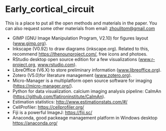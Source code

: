 # Early_cortical_circuit
This is a place to put all the open methods and materials in the paper. You can also request some other materials from email: zhoulitom@gmail.com


* GIMP (GNU Image Manipulation Program, V2.10) for figures layout (www.gimp.org). 
* Inkscape (V0.92) to draw diagrams (inkscape.org). Related to this, recommend https://thenounproject.com/, free icons and photoes.
* RStudio desktop open source edition for a few visualizations (www.r-project.org, www.rstudio.com). 
* LibreOffice (V6.X) to store preliminary information (www.libreoffice.org). 
* Zotero (V5.0)for literature management (www.zotero.org). 
* Micro-Manager is a multiplatform open source software for imaging (https://micro-manager.org/). 
* Python for data visualization. calcium imaging analysis pipeline: CaImAn (https://github.com/flatironinstitute/CaImAn). 
* Estimation statistics: http://www.estimationstats.com/#/
* CellProfiler: https://cellprofiler.org/
* Fiji is a powerful ImageJ: https://fiji.sc/
* Anaconda, good packeage management platform in Windows desktop https://anaconda.org/
